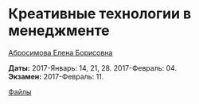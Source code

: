 # Креативные технологии в менеджменте

[Абросимова Елена Борисовна](https://www.hse.ru/org/persons/13635612)

**Даты:** 2017-Январь: 14, 21, 28. 2017-Февраль: 04.  
**Экзамен:** 2017-Февраль: 11.  

[Файлы](https://yadi.sk/d/Y8Cwc88uxgXT5/170114%2C%20Креативные%20технологии%20в%20менеджменте)
